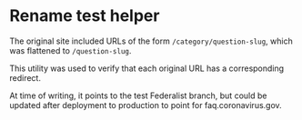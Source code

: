 # Rename test helper

The original site included URLs of the form `/category/question-slug`, which was flattened to `/question-slug`.

This utility was used to verify that each original URL has a corresponding redirect.

At time of writing, it points to the test Federalist branch, but could be updated after deployment to production to point for faq.coronavirus.gov.
